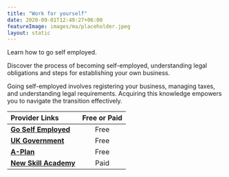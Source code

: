 ```yaml
---
title: "Work for yourself"
date: 2020-09-01T12:49:27+06:00
featureImage: images/ma/placeholder.jpeg
layout: static
---
```


Learn how to go self employed.

Discover the process of becoming self-employed, understanding legal obligations and steps for establishing your own business.

Going self-employed involves registering your business, managing taxes, and understanding legal requirements. Acquiring this knowledge empowers you to navigate the transition effectively.

| Provider Links      | Free or Paid  |  
| :-----------          | :--------------:      |  
| [**Go Self Employed**](https://goselfemployed.co/become-self-employed/) | Free  | 
| [**UK Government**](https://www.gov.uk/set-up-self-employed) | Free  | 
| [**A-Plan**](https://blog.aplan.co.uk/how-to-go-self-employed/) | Free  | 
| [**New Skill Academy**](https://www.awin1.com/cread.php?awinmid=31125&awinaffid=1198638&ued=https%3A%2F%2Fnewskillsacademy.co.uk%2F) | Paid | 
  

<br/><br/>






